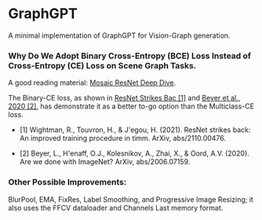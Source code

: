 # GraphGPT
A minimal implementation of GraphGPT for Vision-Graph generation.

### Why Do We Adopt **Binary Cross-Entropy (BCE)** Loss Instead of **Cross-Entropy (CE)** Loss on Scene Graph Tasks.

A good reading material: [Mosaic ResNet Deep Dive](https://www.mosaicml.com/blog/mosaic-resnet-deep-dive).

The Binary-CE loss, as shown in [ResNet Strikes Bac [1]](https://arxiv.org/abs/2110.00476) and [Beyer et al., 2020 [2]](https://arxiv.org/abs/2006.07159), has demonstrate it as a better to-go option than the Multiclass-CE loss.

- [1] Wightman, R., Touvron, H., & J'egou, H. (2021). ResNet strikes back: An improved training procedure in timm. ArXiv, abs/2110.00476.

- [2] Beyer, L., H'enaff, O.J., Kolesnikov, A., Zhai, X., & Oord, A.V. (2020). Are we done with ImageNet? ArXiv, abs/2006.07159.

### Other Possible Improvements:

BlurPool, EMA, FixRes, Label Smoothing, and Progressive Image Resizing; it also uses the FFCV dataloader and Channels Last memory format.

